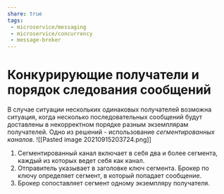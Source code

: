 ```yaml
---
share: true
tags: 
 - microservice/messaging
 - microservice/concurrency
 - message-broker
---
```

# Конкурирующие получатели и порядок следования сообщений
В случае ситуации нескольких одинаковых получателей возможна ситуация, когда несколько последовательных сообщений будут доставлены в некорректном порядке разным экземплярам получателей.
Одно из решений - использование *сегментированных каналов*.
![[Pasted image 20210915203724.png]]
1. Сегментированный канал включает в себя два и более сегмента, каждый из которых ведет себя как канал.
2. Отправитель указывает в заголовке ключ сегмента. Брокер по ключу определяет сегмент, в который попадает сообщение.
3. Брокер сопоставляет сегмент одному экземпляру получателя.
